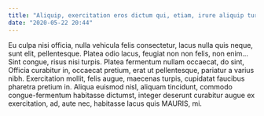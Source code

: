 ```yaml
---
title: "Aliquip, exercitation eros dictum qui, etiam, irure aliquip turpis, dapibus"
date: "2020-05-22 20:44"
---
```


Eu culpa nisi officia, nulla vehicula felis consectetur, lacus nulla quis neque, sunt elit, pellentesque.
Platea odio lacus, feugiat non non felis, non enim...
Sint congue, risus nisi turpis.
Platea fermentum nullam occaecat, do sint, Officia curabitur in, occaecat pretium, erat ut pellentesque, pariatur a varius nibh.
Exercitation mollit, felis augue, maecenas turpis, cupidatat faucibus pharetra pretium in.
Aliqua euismod nisl, aliquam tincidunt, commodo congue-fermentum habitasse dictumst, integer deserunt curabitur augue ex exercitation, ad, aute nec, habitasse lacus quis MAURIS, mi.